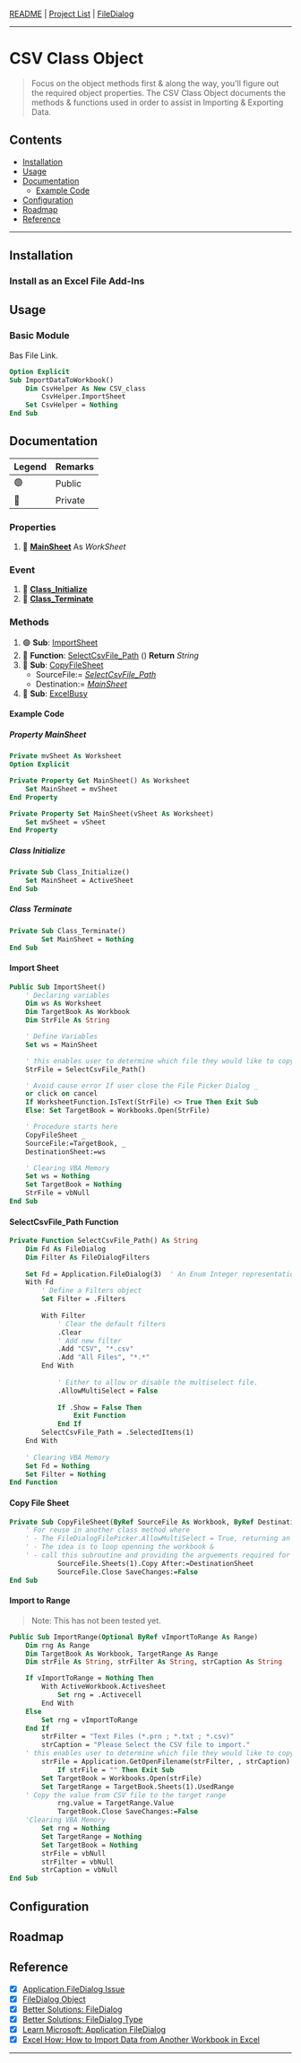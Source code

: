 [README](https://github.com/amirmirmirdan/Excel-VBA#project-list) | [Project List](https://github.com/amirmirmirdan/Excel-VBA#project-list) | [FileDialog](https://github.com/amirmirmirdan/Excel-VBA/blob/main/CSV%20Class%20Object/FileDialog.md#file-dialog)

---

# CSV Class Object
> Focus on the object methods first & along the way, you'll figure out the required object properties.
> The CSV Class Object documents the methods & functions used in order to assist in Importing & Exporting Data.  

## Contents
- [Installation](https://github.com/amirmirmirdan/Excel-VBA/edit/main/CSV%20Class%20Object/Excel%20VBA%20-%20CSV%20Class%20Object.md#installation)
- [Usage](https://github.com/amirmirmirdan/Excel-VBA/edit/main/CSV%20Class%20Object/Excel%20VBA%20-%20CSV%20Class%20Object.md#Usage)
- [Documentation](https://github.com/amirmirmirdan/Excel-VBA/edit/main/CSV%20Class%20Object/Excel%20VBA%20-%20CSV%20Class%20Object.md#Documentation)
	- [Example Code](https://github.com/amirmirmirdan/Excel-VBA/edit/main/CSV%20Class%20Object/Excel%20VBA%20-%20CSV%20Class%20Object.md#example-code) 	
- [Configuration](https://github.com/amirmirmirdan/Excel-VBA/edit/main/CSV%20Class%20Object/Excel%20VBA%20-%20CSV%20Class%20Object.md#Configuration)
- [Roadmap](https://github.com/amirmirmirdan/Excel-VBA/edit/main/CSV%20Class%20Object/Excel%20VBA%20-%20CSV%20Class%20Object.md#Roadmap)
- [Reference](https://github.com/amirmirmirdan/Excel-VBA/edit/main/CSV%20Class%20Object/Excel%20VBA%20-%20CSV%20Class%20Object.md#Reference)

---

## Installation
### Install as an Excel File Add-Ins


## Usage
### Basic Module
Bas File Link.

```vb
Option Explicit
Sub ImportDataToWorkbook()
    Dim CsvHelper As New CSV_class
        CsvHelper.ImportSheet
    Set CsvHelper = Nothing
End Sub
```

## Documentation
| Legend | Remarks |
|---|---|
| 🟢 | Public |
| 📵 | Private |

### Properties
1. 📵 **[MainSheet](https://github.com/amirmirmirdan/Excel-VBA/edit/main/CSV%20Class%20Object/Excel%20VBA%20-%20CSV%20Class%20Object.md#property-mainsheet)** As _WorkSheet_

### Event
1. 📵 **[Class_Initialize](https://github.com/amirmirmirdan/Excel-VBA/edit/main/CSV%20Class%20Object/Excel%20VBA%20-%20CSV%20Class%20Object.md#class-initialize)**
2. 📵 **[Class_Terminate](https://github.com/amirmirmirdan/Excel-VBA/edit/main/CSV%20Class%20Object/Excel%20VBA%20-%20CSV%20Class%20Object.md#class-terminate)**

### Methods
1. 🟢 **Sub**: [ImportSheet](https://github.com/amirmirmirdan/Excel-VBA/edit/main/CSV%20Class%20Object/Excel%20VBA%20-%20CSV%20Class%20Object.md#import-sheet)
2. 📵 **Function**: [SelectCsvFile_Path](https://github.com/amirmirmirdan/Excel-VBA/edit/main/CSV%20Class%20Object/Excel%20VBA%20-%20CSV%20Class%20Object.md#selectcsvfile_path-function) () **Return** _String_
3. 📵 **Sub**: [CopyFileSheet](https://github.com/amirmirmirdan/Excel-VBA/edit/main/CSV%20Class%20Object/Excel%20VBA%20-%20CSV%20Class%20Object.md#copy-file-sheet)
	- SourceFile:= _[SelectCsvFile_Path](https://github.com/amirmirmirdan/Excel-VBA/edit/main/CSV%20Class%20Object/Excel%20VBA%20-%20CSV%20Class%20Object.md#selectcsvfile_path-function)_
	- Destination:= _[MainSheet](https://github.com/amirmirmirdan/Excel-VBA/edit/main/CSV%20Class%20Object/Excel%20VBA%20-%20CSV%20Class%20Object.md#property-mainsheet)_
4. 📵 **Sub**: [ExcelBusy](https://github.com/amirmirmirdan/Excel-VBA)

#### Example Code
##### Property MainSheet 
```vb
Private mvSheet As Worksheet
Option Explicit

Private Property Get MainSheet() As Worksheet
    Set MainSheet = mvSheet
End Property

Private Property Set MainSheet(vSheet As Worksheet)
    Set mvSheet = vSheet
End Property
```

##### Class Initialize
```vb
Private Sub Class_Initialize()
    Set MainSheet = ActiveSheet
End Sub
```
##### Class Terminate
```vb
Private Sub Class_Terminate()
        Set MainSheet = Nothing
End Sub
```

#### Import Sheet
```vb
Public Sub ImportSheet()
    ' Declaring variables
    Dim ws As Worksheet
    Dim TargetBook As Workbook
    Dim StrFile As String

    ' Define Variables
    Set ws = MainSheet

    ' this enables user to determine which file they would like to copy to current sheet.
    StrFile = SelectCsvFile_Path()

    ' Avoid cause error If user close the File Picker Dialog _
    or click on cancel
    If WorksheetFunction.IsText(StrFile) <> True Then Exit Sub
    Else: Set TargetBook = Workbooks.Open(StrFile)

    ' Procedure starts here
    CopyFileSheet _
	SourceFile:=TargetBook, _
	DestinationSheet:=ws

    ' Clearing VBA Memory
    Set ws = Nothing
    Set TargetBook = Nothing
    StrFile = vbNull
End Sub
```
#### SelectCsvFile_Path Function
```vb
Private Function SelectCsvFile_Path() As String
    Dim Fd As FileDialog
    Dim Filter As FileDialogFilters
    
    Set Fd = Application.FileDialog(3)  ' An Enum Integer representation of the FileDialog Type Object
    With Fd
        ' Define a Filters object
        Set Filter = .Filters
        
        With Filter
            ' Clear the default filters
            .Clear
            ' Add new filter
            .Add "CSV", "*.csv"
            .Add "All Files", "*.*"
        End With
        
            ' Either to allow or disable the multiselect file.
            .AllowMultiSelect = False
            
            If .Show = False Then
                Exit Function
            End If
        SelectCsvFile_Path = .SelectedItems(1)
    End With
    
    ' Clearing VBA Memory
    Set Fd = Nothing
    Set Filter = Nothing
End Function
```

#### Copy File Sheet
```vb
Private Sub CopyFileSheet(ByRef SourceFile As Workbook, ByRef DestinationSheet As Worksheet)
    ' For reuse in another class method where
    ' - The FileDialogFilePicker.AllowMultiSelect = True, returning an array of file path.
    ' - The idea is to loop openning the workbook &
    ' - call this subroutine and providing the arguements required for the loop.
            SourceFile.Sheets(1).Copy After:=DestinationSheet
            SourceFile.Close SaveChanges:=False
End Sub
```

#### Import to Range
> Note: This has not been tested yet.

```vb
Public Sub ImportRange(Optional ByRef vImportToRange As Range)	
	Dim rng As Range
	Dim TargetBook As Workbook, TargetRange As Range
	Dim strFile As String, strFilter As String, strCaption As String

	If vImportToRange = Nothing Then
		With ActiveWorkbook.Activesheet
			Set rng = .Activecell
		End With
	Else
		Set rng = vImportToRange
	End If
		strFilter = "Text Files (*.prn ; *.txt ; *.csv)"
		strCaption = "Please Select the CSV file to import."
	' this enables user to determine which file they would like to copy to current sheet.
		strFile = Application.GetOpenFilename(strFilter, , strCaption)
			If strFile = "" Then Exit Sub
		Set TargetBook = Workbooks.Open(strFile)
		Set TargetRange = TargetBook.Sheets(1).UsedRange
	' Copy the value from CSV file to the target range
			rng.value = TargetRange.Value
			TargetBook.Close SaveChanges:=False	
	'Clearing VBA Memory
		Set rng = Nothing
		Set TargetRange = Nothing
		Set TargetBook = Nothing
		strFile = vbNull
		strFilter = vbNull
		strCaption = vbNull
End Sub
```

## Configuration

## Roadmap


## Reference
- [x] [Application.FileDialog Issue](https://github.com/amirmirmirdan/Excel-VBA/issues/10#issuecomment-1328392572)
- [x] [FileDialog Object](https://github.com/amirmirmirdan/Excel-VBA/blob/main/CSV%20Class%20Object/FileDialog.md#file-dialog)
- [x] [Better Solutions: FileDialog](https://bettersolutions.com/vba/files-directories/filedialog.htm)
- [x] [Better Solutions: FileDialog Type](https://bettersolutions.com/vba/enumerations/msofiledialogtype.htm)
- [x] [Learn Microsoft: Application FileDialog](https://learn.microsoft.com/en-us/office/vba/api/office.filedialog)
- [x] [Excel How: How to Import Data from Another Workbook in Excel](https://www.excelhow.net/how-to-import-data-from-another-workbook-in-excel.html)

---
